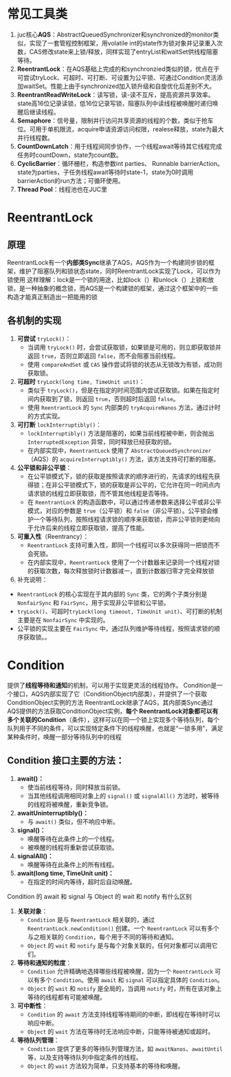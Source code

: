 # 常见工具类
1. juc核心**AQS**：AbstractQueuedSynchronizer和synchronized的monitor类似，实现了一套管程控制框架，用volatile int的state作为锁对象并记录重入次数，CAS修改state来上锁/释放，同样实现了entryList和waitSet供线程阻塞等待。
2. **ReentrantLock**：在AQS基础上完成的和synchronzied类似的锁，优点在于可尝试tryLock、可超时、可打断、可设置为公平锁、可通过Condition灵活添加waitSet。性能上由于synchronized加入锁升级和自旋优化后差别不大。
3. **ReentrantReadWriteLock**：读写锁，读-读不互斥，提高资源共享效率。state高16位记录读锁，低16位记录写锁，阻塞队列中读线程被唤醒时递归唤醒后继读线程。
4. **Semaphore**：信号量，限制并行访问共享资源的线程的个数，类似于抢车位。可用于单机限流，acquire申请资源访问权限，realese释放，state为最大并行线程数。
5. **CountDownLatch**：用于线程间同步协作，一个线程await等待其它线程完成任务时countDown，state为count数。
6. **CyclicBarrier**：循环栅栏，构造参数int parties、 Runnable barrierAction。state为parties，子任务线程await等待时state-1，state为0时调用barrierAction的run方法；可循环使用。
7. **Thread Pool**：线程池也在JUC里
# ReentrantLock
## 原理
ReentrantLock有一个**内部类Sync**继承了AQS，AQS作为一个构建同步锁的框架，维护了阻塞队列和锁状态state，同时ReentrantLock实现了Lock，可以作为锁使用
这样理解：lock是一个锁的用途，比如lock（）和unlock（）上锁和放锁，是一种抽象的概念锁，而AQS是一个构建锁的框架，通过这个框架中的一些构造才能真正制造出一把能用的锁
## 各机制的实现
 1. **可尝试** `tryLock()`：
    - 当调用 `tryLock()` 时，会尝试获取锁，如果锁是可用的，则立即获取锁并返回 `true`，否则立即返回 `false`，而不会阻塞当前线程。
    - 使用 `compareAndSet` 或 `CAS` 操作尝试将锁的状态从无锁改为有锁，成功则获取锁。
2. **可超时** `tryLock(long time, TimeUnit unit)`：
    - 类似于 `tryLock()`，但是在指定的时间范围内尝试获取锁。如果在指定时间内获取到了锁，则返回 `true`，否则超时后返回 `false`。
    - 使用 `ReentrantLock` 的 `Sync` 内部类的 `tryAcquireNanos` 方法，通过计时的方式实现。
3. **可打断** `lockInterruptibly()`：
    - `lockInterruptibly()` 方法是阻塞的，如果当前线程被中断，则会抛出 `InterruptedException` 异常，同时释放已经获取的锁。
    - 在内部实现中，`ReentrantLock` 使用了 `AbstractQueuedSynchronizer`（AQS）的 `acquireInterruptibly()` 方法，该方法支持可打断的阻塞。
4. **公平锁和非公平锁**：
    - 在公平锁模式下，锁的获取是按照请求的顺序进行的，先请求的线程先获得锁；在非公平锁模式下，锁的获取是非公平的，它允许在同一时间点内请求锁的线程立即获取锁，而不管其他线程是否等待。
    - 在 `ReentrantLock` 的构造函数中，可以通过传递参数来选择公平或非公平模式，对应的参数是 `true`（公平锁）和 `false`（非公平锁）。公平锁会维护一个等待队列，按照线程请求锁的顺序来获取锁，而非公平锁则更倾向于允许后来的线程立即获取锁，提高了性能。
 5. **可重入性**（Reentrancy）：
    - `ReentrantLock` 支持可重入性，即同一个线程可以多次获得同一把锁而不会死锁。
    - 在内部实现中，`ReentrantLock` 使用了一个计数器来记录同一个线程对锁的获取次数，每次释放锁时计数器减一，直到计数器归零才完全释放锁
6. 补充说明：
- `ReentrantLock` 的核心实现在于其内部的 `Sync` 类，它的两个子类分别是 `NonfairSync` 和 `FairSync`，用于实现非公平锁和公平锁。
- `tryLock()`、可超时`tryLock(long timeout, TimeUnit unit)`、可打断的机制主要是在 `NonfairSync` 中实现的。
- 公平锁的实现主要在 `FairSync` 中，通过队列维护等待线程，按照请求锁的顺序获取锁。。
# Condition
提供了**线程等待和通知**的机制，可以用于实现更灵活的线程协作。
Condition是一个接口，AQS内部实现了它（ConditionObject内部类），并提供了一个获取ConditionObject实例的方法
ReentrantLock继承了AQS，其内部类Sync通过AQS提供的方法获取ConditionObject实例，**每个 ReentrantLock对象都可以有多个关联的Condition**（条件），这样可以在同一个锁上实现多个等待队列，每个队列用于不同的条件，可以实现特定条件下的线程唤醒，也就是“一锁多用”，满足某种条件时，唤醒一部分等待队列中的线程
## Condition 接口主要的方法：
1. **await()：**
    - 使当前线程等待，同时释放当前锁。
    - 当其他线程调用相同对象上的 `signal()` 或 `signalAll()` 方法时，被等待的线程将被唤醒，重新竞争锁。
2. **awaitUninterruptibly()：**
    - 与 `await()` 类似，但不响应中断。
3. **signal()：**
    - 唤醒等待在此条件上的一个线程。
    - 被唤醒的线程将重新尝试获取锁。
4. **signalAll()：**
    - 唤醒等待在此条件上的所有线程。
5. **await(long time, TimeUnit unit)：**
    - 在指定的时间内等待，超时后自动唤醒。

Condition 的 await 和 signal 与 Object 的 wait 和 notify 有什么区别
1. **关联对象**：
    - `Condition` 是与 `ReentrantLock` 相关联的，通过 `ReentrantLock.newCondition()` 创建。一个 `ReentrantLock` 可以有多个与之相关联的 `Condition`，每个用于不同的等待和通知。
    - `Object` 的 `wait` 和 `notify` 是与每个对象关联的，任何对象都可以调用它们。
2. **等待和通知的粒度**：
    - `Condition` 允许精确地选择哪些线程被唤醒，因为一个 `ReentrantLock` 可以有多个 `Condition`。使用 `await` 和 `signal` 可以指定具体的 `Condition`。
    - `Object` 的 `wait` 和 `notify` 是全局的，当调用 `notify` 时，所有在该对象上等待的线程都有可能被唤醒。
3. **可中断性**：
    - `Condition` 的 `await` 方法支持线程等待期间的中断，即线程在等待时可以响应中断。
    - `Object` 的 `wait` 方法在等待时无法响应中断，只能等待被通知或超时。
4. **等待队列管理**：
    - `Condition` 提供了更多的等待队列管理方法，如 `awaitNanos`、`awaitUntil` 等，以及支持等待队列中指定条件的线程。
    - `Object` 的 `wait` 方法较为简单，只支持基本的等待和唤醒。
